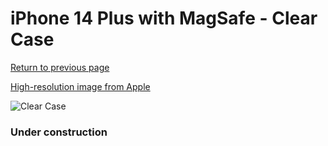 # iPhone 14 Plus  with MagSafe - Clear Case

[Return to previous page](/iphone_14)

[High-resolution image from Apple](https://store.storeimages.cdn-apple.com/8756/as-images.apple.com/is/MPU43?wid=4500&hei=4500&fmt=png)

<div style="width: 384px"><img src="/everypreview/MPU43.png" alt="Clear Case"></div>

### Under construction
